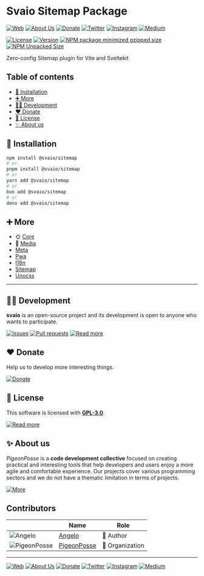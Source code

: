 # Svaio Sitemap Package

[![Web](https://img.shields.io/badge/Web-grey?style=for-the-badge&logoColor=white)](https://pigeonposse.com)
[![About Us](https://img.shields.io/badge/About%20Us-grey?style=for-the-badge&logoColor=white)](https://pigeonposse.com/about)
[![Donate](https://img.shields.io/badge/Donate-pink?style=for-the-badge&logoColor=white)](https://pigeonposse.com/contribute)
[![Twitter](https://img.shields.io/badge/Twitter-black?style=for-the-badge&logoColor=white&logo=twitter)](https://twitter.com/pigeonposse_)
[![Instagram](https://img.shields.io/badge/Instagram-black?style=for-the-badge&logoColor=white&logo=instagram)](https://www.instagram.com/pigeon.posse/)
[![Medium](https://img.shields.io/badge/Medium-black?style=for-the-badge&logoColor=white&logo=medium)](https://medium.com/@pigeonposse)



[![License](https://img.shields.io/github/license/pigeonposse/svaio?style=for-the-badge&color=green&logoColor=white)](/LICENSE)
[![Version](https://img.shields.io/npm/v/svaio?style=for-the-badge&color=blue&label=Version)](https://www.npmjs.com/package/svaio)
[![NPM package minimized gzipped size](https://img.shields.io/bundlejs/size/@svaio/sitemap?style=for-the-badge&color=orange&label=Minimized+size&logoColor=white)](https://www.npmjs.com/package/@svaio/sitemap)
[![NPM Unpacked Size](https://img.shields.io/npm/unpacked-size/@svaio/sitemap/0.0.2?style=for-the-badge&color=orange&logoColor=white)](https://www.npmjs.com/package/@svaio/sitemap)

Zero-config Sitemap plugin for Vite and Sveltekit

## Table of contents

- [🔑 Installation](#-installation)
- [➕ More](#-more)
- [👨‍💻 Development](#-development)
- [❤️ Donate](#-donate)
- [📜 License](#-license)
- [✨ About us](#-about-us)




## 🔑 Installation

```bash 
npm install @svaio/sitemap
# or
pnpm install @svaio/sitemap
# or
yarn add @svaio/sitemap
# or
bun add @svaio/sitemap
# or
deno add @svaio/sitemap
```

## ➕ More

- 🌞 [Core](https://svaio.pigeonposse.com/guide/core)
- 🎥 [Media](https://svaio.pigeonposse.com/guide/media)
- [Meta](https://svaio.pigeonposse.com/guide/meta)
- [Pwa](https://svaio.pigeonposse.com/guide/pwa)
- [I18n](https://svaio.pigeonposse.com/guide/i18n)
- [Sitemap](https://svaio.pigeonposse.com/guide/sitemap)
- [Unocss](https://svaio.pigeonposse.com/guide/unocss)


---

## 👨‍💻 Development

__svaio__ is an open-source project and its development is open to anyone who wants to participate.

[![Issues](https://img.shields.io/badge/Issues-grey?style=for-the-badge)](https://github.com/pigeonposse/svaio/issues)
[![Pull requests](https://img.shields.io/badge/Pulls-grey?style=for-the-badge)](https://github.com/pigeonposse/svaio/pulls)
[![Read more](https://img.shields.io/badge/Read%20more-grey?style=for-the-badge)](https://svaio.pigeonposse.com)

## ❤️ Donate

Help us to develop more interesting things.

[![Donate](https://img.shields.io/badge/Donate-grey?style=for-the-badge)](https://pigeonposse.com/contribute)

## 📜 License

This software is licensed with __[GPL-3.0](https://github.com/pigeonposse/dovenv/blob/main/LICENSE)__.

[![Read more](https://img.shields.io/badge/Read-more-grey?style=for-the-badge)](https://github.com/pigeonposse/dovenv/blob/main/LICENSE)

## ✨ About us

*PigeonPosse* is a __code development collective__ focused on creating practical and interesting tools that help developers and users enjoy a more agile and comfortable experience. Our projects cover various programming sectors and we do not have a thematic limitation in terms of projects.

[![More](https://img.shields.io/badge/Read-more-grey?style=for-the-badge)](https://github.com/pigeonposse)


## Contributors

|   | Name | Role |
| ----- | ---- | ---- |
| ![Angelo](https://github.com/angelespejo.png?size=72) | [Angelo](https://github.com/angelespejo) | 👑 Author |
| ![PigeonPosse](https://github.com/pigeonposse.png?size=72) | [PigeonPosse](https://github.com/pigeonposse) | 🏢 Organization |

---

[![Web](https://img.shields.io/badge/Web-grey?style=for-the-badge&logoColor=white)](https://pigeonposse.com)
[![About Us](https://img.shields.io/badge/About%20Us-grey?style=for-the-badge&logoColor=white)](https://pigeonposse.com/about)
[![Donate](https://img.shields.io/badge/Donate-pink?style=for-the-badge&logoColor=white)](https://pigeonposse.com/contribute)
[![Twitter](https://img.shields.io/badge/Twitter-black?style=for-the-badge&logoColor=white&logo=twitter)](https://twitter.com/pigeonposse_)
[![Instagram](https://img.shields.io/badge/Instagram-black?style=for-the-badge&logoColor=white&logo=instagram)](https://www.instagram.com/pigeon.posse/)
[![Medium](https://img.shields.io/badge/Medium-black?style=for-the-badge&logoColor=white&logo=medium)](https://medium.com/@pigeonposse)

<!--

██████╗ ██╗ ██████╗ ███████╗ ██████╗ ███╗   ██╗██████╗  ██████╗ ███████╗███████╗███████╗
██╔══██╗██║██╔════╝ ██╔════╝██╔═══██╗████╗  ██║██╔══██╗██╔═══██╗██╔════╝██╔════╝██╔════╝
██████╔╝██║██║  ███╗█████╗  ██║   ██║██╔██╗ ██║██████╔╝██║   ██║███████╗███████╗█████╗  
██╔═══╝ ██║██║   ██║██╔══╝  ██║   ██║██║╚██╗██║██╔═══╝ ██║   ██║╚════██║╚════██║██╔══╝  
██║     ██║╚██████╔╝███████╗╚██████╔╝██║ ╚████║██║     ╚██████╔╝███████║███████║███████╗
╚═╝     ╚═╝ ╚═════╝ ╚══════╝ ╚═════╝ ╚═╝  ╚═══╝╚═╝      ╚═════╝ ╚══════╝╚══════╝╚══════╝
█████╗█████╗█████╗█████╗█████╗█████╗█████╗█████╗█████╗                                  
╚════╝╚════╝╚════╝╚════╝╚════╝╚════╝╚════╝╚════╝╚════╝                                  
███████╗██╗   ██╗ █████╗ ██╗ ██████╗                                                    
██╔════╝██║   ██║██╔══██╗██║██╔═══██╗                                                   
███████╗██║   ██║███████║██║██║   ██║                                                   
╚════██║╚██╗ ██╔╝██╔══██║██║██║   ██║                                                   
███████║ ╚████╔╝ ██║  ██║██║╚██████╔╝                                                   
╚══════╝  ╚═══╝  ╚═╝  ╚═╝╚═╝ ╚═════╝                                                    

- Author: [Angelo](https://github.com/angelespejo)



-->

